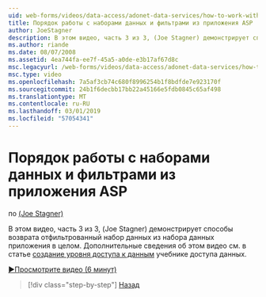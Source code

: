 ```yaml
---
uid: web-forms/videos/data-access/adonet-data-services/how-to-work-with-datasets-and-filters-from-an-asp-application
title: Порядок работы с наборами данных и фильтрами из приложения ASP | Документация Майкрософт
author: JoeStagner
description: В этом видео, часть 3 из 3, (Joe Stagner) демонстрирует способы возврата отфильтрованный набор данных из набора данных приложения в целом. Для ab Дополнительные сведения...
ms.author: riande
ms.date: 08/07/2008
ms.assetid: 4ea744fa-ee7f-45a5-a0de-e3b17af67d8c
msc.legacyurl: /web-forms/videos/data-access/adonet-data-services/how-to-work-with-datasets-and-filters-from-an-asp-application
msc.type: video
ms.openlocfilehash: 7a5af3cb74c680f8996254b1f8bdfde7e923170f
ms.sourcegitcommit: 24b1f6decbb17bb22a45166e5fdb0845c65af498
ms.translationtype: MT
ms.contentlocale: ru-RU
ms.lasthandoff: 03/01/2019
ms.locfileid: "57054341"
---
```

<a name="how-to-work-with-datasets-and-filters-from-an-asp-application"></a>Порядок работы с наборами данных и фильтрами из приложения ASP
====================
по [(Joe Stagner)](https://github.com/JoeStagner)

В этом видео, часть 3 из 3, (Joe Stagner) демонстрирует способы возврата отфильтрованный набор данных из набора данных приложения в целом. Дополнительные сведения об этом видео см. в статье [создание уровня доступа к данным](../../../overview/data-access/introduction/creating-a-data-access-layer-vb.md) учебнике доступа данных.

[&#9654;Просмотрите видео (6 минут)](https://channel9.msdn.com/Blogs/ASP-NET-Site-Videos/how-to-work-with-datasets-and-filters-from-an-asp-application)

> [!div class="step-by-step"]
> [Назад](how-to-manually-bind-a-dataset-to-a-datagrid.md)

